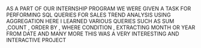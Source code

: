 AS A PART OF OUR INTERNSHIP PROGRAM WE WERE GIVEN A TASK FOR PERFORMING SQL QUERIES FOR SALES TREND ANALYSIS USING AGGREGATION 
HERE I LEARNED VARIOUS QUERIES SUCH AS SUM ,COUNT , ORDER BY , WHERE CONDITION , EXTRACTING MONTH OR YEAR FROM DATE AND MANY MORE 
THIS WAS A VERY INTERESTING AND INTERACTIVE PROJECT 
